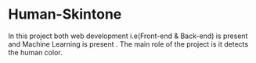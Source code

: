 # Human-Skintone
In this project both web development i.e(Front-end &amp; Back-end) is present and Machine Learning is present . The main role of the project is it detects the human color.
